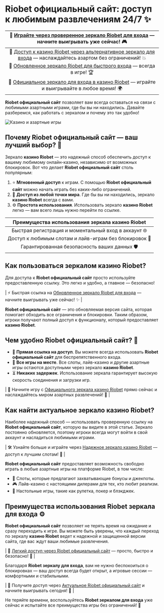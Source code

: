 # Riobet официальный сайт: доступ к любимым развлечениям 24/7 ✨

| 🔗 [Играйте через проверенное зеркало Riobet для входа](https://brandplay.link/dtx89f2L) — начните выигрывать уже сейчас! 🎮 |
| :-----------------------------------------------: |
| 🔗 [Доступ к казино Riobet через альтернативное зеркало для входа](https://brandplay.link/dtx89f2L) — наслаждайтесь азартом без ограничений! 💥 |
| 🔗 [Обновленное зеркало Riobet для быстрого входа](https://brandplay.link/dtx89f2L) — всегда в игре! 🏆 |
| 🔗 [Официальное зеркало для входа в казино Riobet](https://brandplay.link/dtx89f2L) — играйте и выигрывайте в любое время! 🌍 |

**Riobet официальный сайт** позволяет вам всегда оставаться на связи с любимыми азартными играми, где бы вы ни находились. Давайте разберемся, как работать с зеркалом и почему это так удобно!

![Казино и азартные игры](https://www.bragazeta.ru/wp-content/uploads/2023/06/riobet1.webp)

## Почему Riobet официальный сайт — ваш лучший выбор? 🎁
Зеркало **казино Riobet** — это надежный способ обеспечить доступ к вашему любимому онлайн-казино, независимо от возможных блокировок. Вот что делает **Riobet официальный сайт** столь популярным:

1. ⭐ **Мгновенный доступ** к играм. С помощью **Riobet официальный сайт** можно начать играть без каких-либо ограничений.
2. 🌉 **Доступ из любой точки мира**. Где бы вы ни находились, зеркало **казино Riobet** всегда с вами.
3. ⚙️ **Простота использования**. Использовать зеркало **казино Riobet** легко — вам всего лишь нужно перейти по ссылке.

| Преимущества использования зеркала казино Riobet |
|:-----------------------------------------------:|
| Быстрая регистрация и моментальный вход в аккаунт 🌐 |
| Доступ к любимым слотам и лайв-играм без блокировок 🎰 |
| Гарантированная безопасность ваших данных 🛡️ |

## Как пользоваться зеркалом казино Riobet?
Для доступа к **Riobet официальный сайт** просто используйте предоставленную ссылку. Это легко и удобно, а главное — безопасно! 

| ⚡ Быстрая ссылка на [Обновленное зеркало Riobet для входа](https://brandplay.link/dtx89f2L) — начните выигрывать уже сейчас! ✨ |

**Riobet официальный сайт** — это обновляемая версия сайта, которая помогает обходить все ограничения и блокировки. Таким образом, игроки получают полный доступ к функционалу, который предоставляет **казино Riobet**.

## Чем удобно Riobet официальный сайт? 🎉
- 🔗 **Прямая ссылка на доступ**. Вы можете всегда использовать **Riobet официальный сайт** для беспрепятственного входа.
- 🎫 **Все игры на месте**. Все слоты, лайв-казино и другие азартные игры остаются доступными через зеркало **казино Riobet**.
- ⏳ **Никаких задержек**. Использование зеркала гарантирует высокую скорость соединения и загрузки игр.

| 🚀 Начните игру с [Официального зеркала казино Riobet](https://brandplay.link/dtx89f2L) прямо сейчас и наслаждайтесь миром азартных развлечений! 🎁 |

## Как найти актуальное зеркало казино Riobet?
Наиболее надежный способ — использовать проверенную ссылку на **Riobet официальный сайт**, которую вы видите в этой статье. Зеркало постоянно обновляется, поэтому игроки всегда могут войти в свой аккаунт и насладиться любимыми играми.

| 🛠️ Узнайте больше и играйте через [Надежное зеркало казино Riobet](https://brandplay.link/dtx89f2L) — доступ к лучшим слотам! 🍌 |

**Riobet официальный сайт** предоставляет возможность свободно играть в любые азартные игры на платформе Riobet, в том числе: 

- 🍋 Слоты, которые предлагают захватывающие бонусы и джекпоты.
- 🎮 Лайв-казино с настоящими дилерами для тех, кто любит реализм.
- 🎲 Настольные игры, такие как рулетка, покер и блэкджек.

## Преимущества использования Riobet зеркала для входа ⚙️
**Riobet официальный сайт** позволяет не терять время на ожидание и сразу переходить к игре. Вы можете быть уверены, что каждый переход по зеркалу **казино Riobet** ведет к надежной и защищенной версии сайта, где вас ждут ваши любимые развлечения.

| 🌼 [Легкий доступ через Riobet официальный сайт](https://brandplay.link/dtx89f2L) — просто, быстро и безопасно! 🌱 |

Благодаря **Riobet зеркалу для входа**, вам не нужно беспокоиться о блокировках — ваш доступ всегда будет открыт, а игровые сессии — комфортными и стабильными.

| 🌟 Получите доступ через [Актуальное Riobet официальный сайт](https://brandplay.link/dtx89f2L) и начните выигрывать сегодня! 🌟 |

Не теряйте времени, воспользуйтесь **Riobet зеркалом для входа** уже сейчас и испытайте все преимущества игры без ограничений! 🎉
